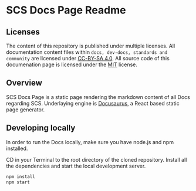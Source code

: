 # SCS Docs Page Readme

## Licenses

The content of this repository is published under multiple licenses.
All documentation content files within `docs, dev-docs, standards and community` are licensed under [CC-BY-SA 4.0](LICENSE-DOCS).
All source code of this documenation page is licensed under the [MIT](LICENSE-CODE) license.

## Overview

SCS Docs Page is a static page rendering the markdown content of all Docs regarding SCS. Underlaying engine is [Docusaurus](https://docusaurus.io/), a React based static page generator.

## Developing locally

In order to run the Docs locally, make sure you have node.js and npm installed.

CD in your Terminal to the root directory of the cloned repository. Install all the dependencies and start the local development server.

```bash
npm install
npm start
```
